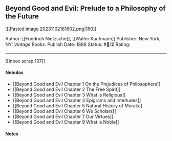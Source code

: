 ## Beyond Good and Evil: Prelude to a Philosophy of the Future

[ ![[Pasted image 20231102161602.png|150]] ](https://www.amazon.com/Beyond-Good-Evil-Prelude-Philosophy-ebook/dp/B003A1K1YQ/ref=sr_1_8?keywords=beyond+good+and+evil&sr=8-8)

Author: [[Friedrich Nietzsche]], [[Walter Kaufmann]]
Publisher: New York, NY: _Vintage Books._
Publish Date: 1886
Status: #💫/⏳ 
Rating:

___

[[Inbox scrap 107]]

#### Nebulas

- [[Beyond Good and Evil Chapter 1 On the Prejudices of Philosophers]]
- [[Beyond Good and Evil Chapter 2 The Free Spirit]]
- [[Beyond Good and Evil Chapter 3 What is Religious]]
- [[Beyond Good and Evil Chapter 4 Epigrams and Interludes]]
- [[Beyond Good and Evil Chapter 5 Natural History of Morals]]
- [[Beyond Good and Evil Chapter 6 We Scholars]]
- [[Beyond Good and Evil Chapter 7 Our Virtues]]
- [[Beyond Good and Evil Chapter 9 What is Noble]]

#### Notes

